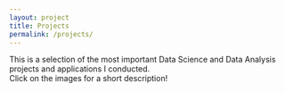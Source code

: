 ```yaml
---
layout: project
title: Projects
permalink: /projects/
---
```


This is a selection of the most important Data Science and Data Analysis projects and applications I conducted.
<br>
Click on the images for a short description!
